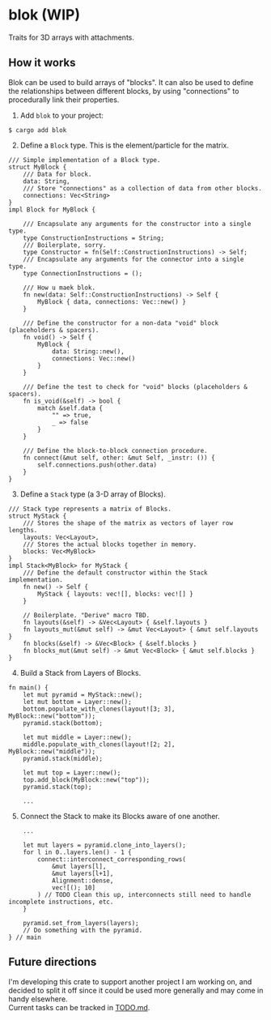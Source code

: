 
# blok (WIP)
Traits for 3D arrays with attachments.

## How it works
Blok can be used to build arrays of "blocks".
It can also be used to define the relationships between different blocks,
by using "connections" to procedurally link their properties.

1. Add `blok` to your project:
```
$ cargo add blok
```

2. Define a `Block` type. This is the element/particle for the matrix.
```
/// Simple implementation of a Block type.
struct MyBlock {
    /// Data for block.
    data: String,
    /// Store "connections" as a collection of data from other blocks.
    connections: Vec<String>
}
impl Block for MyBlock {

    /// Encapsulate any arguments for the constructor into a single type.
    type ConstructionInstructions = String;
    /// Boilerplate, sorry.
    type Constructor = fn(Self::ConstructionInstructions) -> Self;
    /// Encapsulate any arguments for the connector into a single type.
    type ConnectionInstructions = ();

    /// How u maek blok.
    fn new(data: Self::ConstructionInstructions) -> Self {
        MyBlock { data, connections: Vec::new() }
    }

    /// Define the constructor for a non-data "void" block (placeholders & spacers).
    fn void() -> Self {
        MyBlock {
            data: String::new(),
            connections: Vec::new()
        }
    }

    /// Define the test to check for "void" blocks (placeholders & spacers).
    fn is_void(&self) -> bool {
        match &self.data {
            "" => true,
            _ => false
        }
    }

    /// Define the block-to-block connection procedure.
    fn connect(&mut self, other: &mut Self, _instr: ()) {
        self.connections.push(other.data)
    }
}

```

3. Define a `Stack` type (a 3-D array of Blocks).
```
/// Stack type represents a matrix of Blocks.
struct MyStack {
    /// Stores the shape of the matrix as vectors of layer row lengths.
    layouts: Vec<Layout>,
    /// Stores the actual blocks together in memory.
    blocks: Vec<MyBlock>
}
impl Stack<MyBlock> for MyStack {
    /// Define the default constructor within the Stack implementation.
    fn new() -> Self {
        MyStack { layouts: vec![], blocks: vec![] }
    }

    // Boilerplate. "Derive" macro TBD.
    fn layouts(&self) -> &Vec<Layout> { &self.layouts }
    fn layouts_mut(&mut self) -> &mut Vec<Layout> { &mut self.layouts }
    fn blocks(&self) -> &Vec<Block> { &self.blocks }
    fn blocks_mut(&mut self) -> &mut Vec<Block> { &mut self.blocks }
}
```

4. Build a Stack from Layers of Blocks.
```
fn main() {
    let mut pyramid = MyStack::new();
    let mut bottom = Layer::new();
    bottom.populate_with_clones(layout![3; 3], MyBlock::new("bottom"));
    pyramid.stack(bottom);

    let mut middle = Layer::new();
    middle.populate_with_clones(layout![2; 2], MyBlock::new("middle"));
    pyramid.stack(middle);

    let mut top = Layer::new();
    top.add_block(MyBlock::new("top"));
    pyramid.stack(top);

    ...

```

5. Connect the Stack to make its Blocks aware of one another.
```
    ...

    let mut layers = pyramid.clone_into_layers();
    for l in 0..layers.len() - 1 {
        connect::interconnect_corresponding_rows(
            &mut layers[l],
            &mut layers[l+1],
            Alignment::dense,
            vec![(); 10]
        ) // TODO Clean this up, interconnects still need to handle incomplete instructions, etc.
    }

    pyramid.set_from_layers(layers);
    // Do something with the pyramid.
} // main
```

## Future directions
I'm developing this crate to support another project I am working on, and decided
to split it off since it could be used more generally and may come in handy elsewhere.
<br>
Current tasks can be tracked in [TODO.md](/TODO.md). <br>
